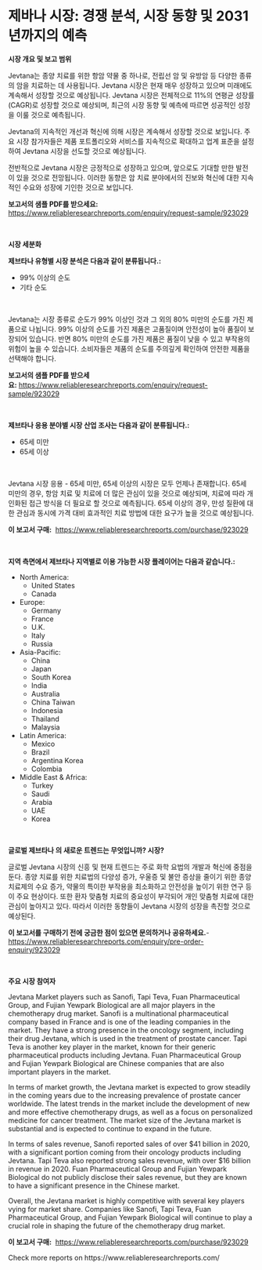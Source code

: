 <p><h1>제바나 시장: 경쟁 분석, 시장 동향 및 2031년까지의 예측</h1></p><p><strong>시장 개요 및 보고 범위</strong></p>
<p><p>Jevtana는 종양 치료를 위한 항암 약물 중 하나로, 전립선 암 및 유방암 등 다양한 종류의 암을 치료하는 데 사용됩니다. Jevtana 시장은 현재 매우 성장하고 있으며 미래에도 계속해서 성장할 것으로 예상됩니다. Jevtana 시장은 전체적으로 11%의 연평균 성장률(CAGR)로 성장할 것으로 예상되며, 최근의 시장 동향 및 예측에 따르면 성공적인 성장을 이룰 것으로 예측됩니다.</p><p>Jevtana의 지속적인 개선과 혁신에 의해 시장은 계속해서 성장할 것으로 보입니다. 주요 시장 참가자들은 제품 포트폴리오와 서비스를 지속적으로 확대하고 업계 표준을 설정하여 Jevtana 시장을 선도할 것으로 예상됩니다.</p><p>전반적으로 Jevtana 시장은 긍정적으로 성장하고 있으며, 앞으로도 기대할 만한 발전이 있을 것으로 전망됩니다. 이러한 동향은 암 치료 분야에서의 진보와 혁신에 대한 지속적인 수요와 성장에 기인한 것으로 보입니다.</p></p>
<p><strong>보고서의 샘플 PDF를 받으세요:</strong> <a href="https://www.reliableresearchreports.com/enquiry/request-sample/923029">https://www.reliableresearchreports.com/enquiry/request-sample/923029</a></p>
<p>&nbsp;</p>
<p><strong>시장 세분화</strong></p>
<p><strong>제브타나 유형별 시장 분석은 다음과 같이 분류됩니다.:</strong></p>
<p><ul><li>99% 이상의 순도</li><li>기타 순도</li></ul></p>
<p>&nbsp;</p>
<p><p>Jevtana는 시장 종류로 순도가 99% 이상인 것과 그 외의 80% 미만의 순도를 가진 제품으로 나뉩니다. 99% 이상의 순도를 가진 제품은 고품질이며 안전성이 높아 품질이 보장되어 있습니다. 반면 80% 미만의 순도를 가진 제품은 품질이 낮을 수 있고 부작용의 위험이 높을 수 있습니다. 소비자들은 제품의 순도를 주의깊게 확인하여 안전한 제품을 선택해야 합니다.</p></p>
<p><strong>보고서의 샘플 PDF를 받으세요:</strong>&nbsp;<a href="https://www.reliableresearchreports.com/enquiry/request-sample/923029">https://www.reliableresearchreports.com/enquiry/request-sample/923029</a></p>
<p>&nbsp;</p>
<p><strong> 제브타나 응용 분야별 시장 산업 조사는 다음과 같이 분류됩니다.:</strong></p>
<p><ul><li>65세 미만</li><li>65세 이상</li></ul></p>
<p>&nbsp;</p>
<p><p>Jevtana 시장 응용 - 65세 미만, 65세 이상의 시장은 모두 언제나 존재합니다. 65세 미만의 경우, 항암 치료 및 치료에 더 많은 관심이 있을 것으로 예상되며, 치료에 따라 개인화된 접근 방식을 더 필요로 할 것으로 예측됩니다. 65세 이상의 경우, 만성 질환에 대한 관심과 동시에 가격 대비 효과적인 치료 방법에 대한 요구가 높을 것으로 예상됩니다.</p></p>
<p><strong>이 보고서 구매:</strong>&nbsp; <a href="https://www.reliableresearchreports.com/purchase/923029">https://www.reliableresearchreports.com/purchase/923029</a></p>
<p>&nbsp;</p>
<p><strong>지역 측면에서 제브타나 지역별로 이용 가능한 시장 플레이어는 다음과 같습니다.:</strong></p>
<p><ul>
    <li>
        North America:
        <ul>
            <li>United States</li>
            <li>Canada</li>
        </ul>
    </li>
    <li>
        Europe:
        <ul>
            <li>Germany</li>
            <li>France</li>
            <li>U.K.</li>
            <li>Italy</li>
            <li>Russia</li>
        </ul>
    </li>
    <li>
        Asia-Pacific:
        <ul>
            <li>China</li>
            <li>Japan</li>
            <li>South Korea</li>
            <li>India</li>
            <li>Australia</li>
            <li>China Taiwan</li>
            <li>Indonesia</li>
            <li>Thailand</li>
            <li>Malaysia</li>
        </ul>
    </li>
    <li>
        Latin America:
        <ul>
            <li>Mexico</li>
            <li>Brazil</li>
            <li>Argentina Korea</li>
            <li>Colombia</li>
        </ul>
    </li>
    <li>
        Middle East & Africa:
        <ul>
            <li>Turkey</li>
            <li>Saudi</li>
            <li>Arabia</li>
            <li>UAE</li>
            <li>Korea</li>
        </ul>
    </li>
    </ul></p>
<p>&nbsp;</p>
<p><strong>글로벌 제브타나 의 새로운 트렌드는 무엇입니까? 시장?</strong></p>
<p><p>글로벌 Jevtana 시장의 신흥 및 현재 트렌드는 주로 화학 요법의 개발과 혁신에 중점을 둔다. 종양 치료를 위한 치료법의 다양성 증가, 우울증 및 불안 증상을 줄이기 위한 종양 치료제의 수요 증가, 약물의 특이한 부작용을 최소화하고 안전성을 높이기 위한 연구 등이 주요 현상이다. 또한 환자 맞춤형 치료의 중요성이 부각되어 개인 맞춤형 치료에 대한 관심이 높아지고 있다. 따라서 이러한 동향들이 Jevtana 시장의 성장을 촉진할 것으로 예상된다.</p></p>
<p><strong>이 보고서를 구매하기 전에 궁금한 점이 있으면 문의하거나 공유하세요.</strong>- <a href="https://www.reliableresearchreports.com/enquiry/pre-order-enquiry/923029">https://www.reliableresearchreports.com/enquiry/pre-order-enquiry/923029</a></p>
<p>&nbsp;</p>
<p><strong>주요 시장 참여자</strong></p>
<p><p>Jevtana Market players such as Sanofi, Tapi Teva, Fuan Pharmaceutical Group, and Fujian Yewpark Biological are all major players in the chemotherapy drug market. Sanofi is a multinational pharmaceutical company based in France and is one of the leading companies in the market. They have a strong presence in the oncology segment, including their drug Jevtana, which is used in the treatment of prostate cancer. Tapi Teva is another key player in the market, known for their generic pharmaceutical products including Jevtana. Fuan Pharmaceutical Group and Fujian Yewpark Biological are Chinese companies that are also important players in the market.</p><p>In terms of market growth, the Jevtana market is expected to grow steadily in the coming years due to the increasing prevalence of prostate cancer worldwide. The latest trends in the market include the development of new and more effective chemotherapy drugs, as well as a focus on personalized medicine for cancer treatment. The market size of the Jevtana market is substantial and is expected to continue to expand in the future.</p><p>In terms of sales revenue, Sanofi reported sales of over $41 billion in 2020, with a significant portion coming from their oncology products including Jevtana. Tapi Teva also reported strong sales revenue, with over $16 billion in revenue in 2020. Fuan Pharmaceutical Group and Fujian Yewpark Biological do not publicly disclose their sales revenue, but they are known to have a significant presence in the Chinese market.</p><p>Overall, the Jevtana market is highly competitive with several key players vying for market share. Companies like Sanofi, Tapi Teva, Fuan Pharmaceutical Group, and Fujian Yewpark Biological will continue to play a crucial role in shaping the future of the chemotherapy drug market.</p></p>
<p><strong>이 보고서 구매:</strong>&nbsp;&nbsp;<a href="https://www.reliableresearchreports.com/purchase/923029">https://www.reliableresearchreports.com/purchase/923029</a></p>
<p>Check more reports on https://www.reliableresearchreports.com/</p>
